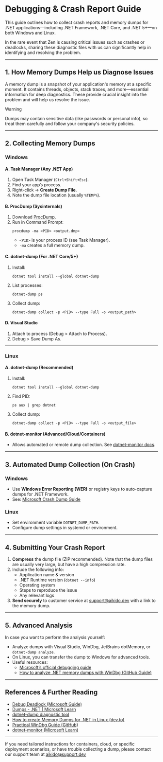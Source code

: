 # Debugging & Crash Report Guide

This guide outlines how to collect crash reports and memory dumps for .NET applications—including .NET Framework, .NET Core, and .NET 5+—on both Windows and Linux.

In the rare event that Zen is causing critical issues such as crashes or deadlocks, sharing these diagnostic files with us can significantly help in identifying and resolving the problem.

---

## 1. How Memory Dumps Help us Diagnose Issues

A memory dump is a snapshot of your application's memory at a specific moment. It contains threads, objects, stack traces, and more—essential information for deep diagnostics. These provide crucial insight into the problem and will help us resolve the issue.
> [!WARNING]
> Dumps may contain sensitive data (like passwords or personal info), so treat them carefully and follow your company's security policies.

---

## 2. Collecting Memory Dumps

### Windows

#### A. Task Manager (Any .NET App)
1. Open Task Manager (`Ctrl+Shift+Esc`).
2. Find your app’s process.
3. Right-click → **Create Dump File**.
4. Note the dump file location (usually `%TEMP%`).

#### B. ProcDump (Sysinternals)
1. Download [ProcDump](https://docs.microsoft.com/en-us/sysinternals/downloads/procdump).
2. Run in Command Prompt:
   ```
   procdump -ma <PID> <output.dmp>
   ```
   - `<PID>` is your process ID (see Task Manager).
   - `-ma` creates a full memory dump.

#### C. dotnet-dump (For .NET Core/5+)
1. Install:
   ```
   dotnet tool install --global dotnet-dump
   ```
2. List processes:
   ```
   dotnet-dump ps
   ```
3. Collect dump:
   ```
   dotnet-dump collect -p <PID> --type Full -o <output_path>
   ```

#### D. Visual Studio
1. Attach to process (Debug > Attach to Process).
2. Debug > Save Dump As.

---

### Linux

#### A. dotnet-dump (Recommended)
1. Install:
   ```
   dotnet tool install --global dotnet-dump
   ```
2. Find PID:
   ```
   ps aux | grep dotnet
   ```
3. Collect dump:
   ```
   dotnet-dump collect -p <PID> --type Full -o <output_file>

#### B. dotnet-monitor (Advanced/Cloud/Containers)
- Allows automated or remote dump collection. See [dotnet-monitor docs](https://learn.microsoft.com/en-us/dotnet/core/diagnostics/dumps).

---

## 3. Automated Dump Collection (On Crash)

### Windows
- Use **Windows Error Reporting (WER)** or registry keys to auto-capture dumps for .NET Framework.
- See: [Microsoft Crash Dump Guide](https://learn.microsoft.com/en-us/dotnet/core/diagnostics/dumps)

### Linux
- Set environment variable `DOTNET_DUMP_PATH`.
- Configure dump settings in systemd or environment.

---

## 4. Submitting Your Crash Report

1. **Compress** the dump file (ZIP recommended). Note that the dump files are usually very large, but have a high compression rate.
2. Include the following info:
   - Application name & version
   - .NET Runtime version (`dotnet --info`)
   - Operating system
   - Steps to reproduce the issue
   - Any relevant logs
3. **Send securely** to customer service at support@aikido.dev with a link to the memory dump.

---

## 5. Advanced Analysis

In case you want to perform the analysis yourself:
- Analyze dumps with Visual Studio, WinDbg, JetBrains dotMemory, or `dotnet-dump analyze`.
- On Linux, you can transfer the dump to Windows for advanced tools.
- Useful resources:
  - [Microsoft’s official debugging guide](https://learn.microsoft.com/en-us/dotnet/core/diagnostics/debug-deadlock?tabs=windows)
  - [How to analyze .NET memory dumps with WinDbg (GitHub Guide)](https://github.com/bulentkazanci/Cheat-Sheet-Windbg/)

---

## References & Further Reading

- [Debug Deadlock (Microsoft Guide)](https://learn.microsoft.com/en-us/dotnet/core/diagnostics/debug-deadlock?tabs=windows)
- [Dumps - .NET | Microsoft Learn](https://learn.microsoft.com/en-us/dotnet/core/diagnostics/dumps)
- [dotnet-dump diagnostic tool](https://learn.microsoft.com/en-us/dotnet/core/diagnostics/dotnet-dump)
- [How to create Memory Dumps for .NET in Linux (dev.to)](https://dev.to/ernitingarg/how-to-create-and-analyze-memory-dumps-for-dotnet-applications-in-linux-3o8m)
- [Practical WinDbg Guide (GitHub)](https://github.com/bulentkazanci/Cheat-Sheet-Windbg/)
- [dotnet-monitor (Microsoft Learn)](https://learn.microsoft.com/en-us/dotnet/core/diagnostics/dotnet-monitor)

---

If you need tailored instructions for containers, cloud, or specific deployment scenarios, or have trouble collecting a dump, please contact our support team at aikido@support.dev
